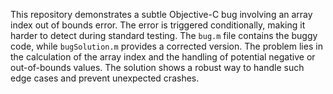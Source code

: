 This repository demonstrates a subtle Objective-C bug involving an array index out of bounds error. The error is triggered conditionally, making it harder to detect during standard testing.  The `bug.m` file contains the buggy code, while `bugSolution.m` provides a corrected version. The problem lies in the calculation of the array index and the handling of potential negative or out-of-bounds values.  The solution shows a robust way to handle such edge cases and prevent unexpected crashes.